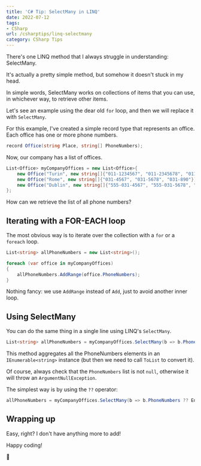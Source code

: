 ```yaml
---
title: 'C# Tip: SelectMany in LINQ'
date: 2022-07-12
tags:
- CSharp
url: /csharptips/linq-selectmany
category: CSharp Tips
---
```


There's one LINQ method that I always struggle in understanding: SelectMany.

It's actually a pretty simple method, but somehow it doesn't stuck in my head.

In simple words, SelectMany works on collections of items that you can use, in whichever way, to retrieve other items.

Let's see an example using the dear old `for` loop, and then we will replace it with `SelectMany`.

For this example, I've created a simple record type that represents an office. Each office has one or more phone numbers.

```cs
record Office(string Place, string[] PhoneNumbers);
```

Now, our company has a list of offices.

```cs
List<Office> myCompanyOffices = new List<Office>{
    new Office("Turin", new string[]{"011-1234567", "011-2345678", "011-34567890"}),
    new Office("Rome", new string[]{"031-4567", "031-5678", "031-890"}),
    new Office("Dublin", new string[]{"555-031-4567", "555-031-5678", "555-031-890"}),
};
```

How can we retrieve the list of all phone numbers?

## Iterating with a FOR-EACH loop

The most obvious way is to iterate over the collection with a `for` or a `foreach` loop.

```cs
List<string> allPhoneNumbers = new List<string>();

foreach (var office in myCompanyOffices)
{
    allPhoneNumbers.AddRange(office.PhoneNumbers);
}
```

Nothing fancy: we use `AddRange` instead of `Add`, just to avoid another inner loop.

## Using SelectMany

You can do the same thing in a single line using LINQ's `SelectMany`.

```cs
List<string> allPhoneNumbers = myCompanyOffices.SelectMany(b => b.PhoneNumbers).ToList();
```

This method aggregates all the PhoneNumbers elements in an `IEnumerable<string>` instance (but then we need to call `ToList` to convert it).

Of course, always check that the `PhoneNumbers` list is not `null`, otherwise it will throw an `ArgumentNullException`.

The simplest way is by using the `??` operator:

```cs
allPhoneNumbers = myCompanyOffices.SelectMany(b => b.PhoneNumbers ?? Enumerable.Empty<string>()).ToList();
```

## Wrapping up

Easy, right? I don't have anything more to add!

Happy coding!

🐧
